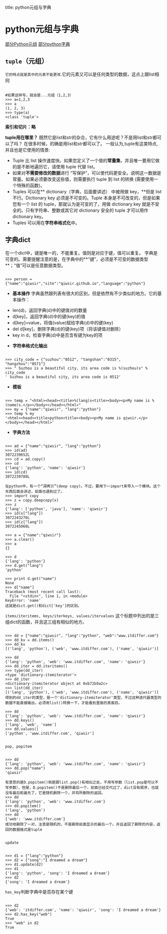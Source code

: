 title: python元组与字典 

#  python元组与字典 
[部分Python元组](http://wiki.xby1993.net/doku.php?id=python:python%E5%AD%A6%E4%B9%A0%E7%AC%94%E8%AE%B011#python_元组)
[部分python字典](http://wiki.xby1993.net/doku.php?id=python:python%E5%AD%A6%E4%B9%A0%E7%AC%94%E8%AE%B011#python_字典_dictionary)
##  ` tuple `（元组） 

` 它的特点就是其中的元素不能更改 `.它的元素又可以是任何类型的数据，这点上跟list相同
```

#如果这样写，就会是...元组（1,2,3）
>>> a=1,2,3
>>> a
(1, 2, 3)
>>> type(a)
<class 'tuple'>

```
**索引和切片：略**

**tuple用在哪里？**
既然它是list和str的杂合，它有什么用途呢？不是用list和str都可以了吗？
在很多时候，的确是用list和str都可以了。
一般认为,tuple有这类特点,并且也是它使用的情景:
  * Tuple 比 list 操作速度快。如果您定义了一个值的**常量集**，并且唯一要用它做的是不断地遍历它，请使用 tuple 代替 list。
  * 如果对**不需要修改的数据**进行 “写保护”，可以使代码更安全。说明这一数据是常量。如果必须要改变这些值，则需要执行 tuple 到 list 的转换 (需要使用一个特殊的函数)。
  * Tuples 可以在** dictionary（字典，后面要讲述） 中被用做 key，**但是 list 不行。Dictionary key 必须是不可变的。Tuple 本身是不可改变的，但是如果您有一个 list 的 tuple，那就认为是可变的了，用做 dictionary key 就是不安全的。只有字符串、整数或其它对 dictionary 安全的 tuple 才可以用作 dictionary key。
  * Tuples 可以用在**字符串格式化**中。

##  字典dict 
在一个dict中，键是唯一的，不能重复。值则是对应于键，值可以重复。
字典是可变的。需要提醒注意的是，在字典中的**“键”，必须是不可变的数据类型**；“值”可以是任意数据类型。
```

>>> person = {"name":"qiwsir","site":"qiwsir.github.io","language":"python"}

```
  - **基本操作**
字典虽然跟列表有很大的区别，但是依然有不少类似的地方。它的基本操作：
  * len(d)，返回字典(d)中的键值对的数量
  * d[key]，返回字典(d)中的键(key)的值
  * d[key]=value，将值(value)赋给字典(d)中的键(key)
  * del d[key]，删除字典(d)的键(key)项（将该键值对删除）
  * key in d，检查字典(d)中是否含有键为key的项

  - **字符串格式化输出**
```

>>> city_code = {"suzhou":"0512", "tangshan":"0315", "hangzhou":"0571"}
>>> " Suzhou is a beautiful city, its area code is %(suzhou)s" % city_code
' Suzhou is a beautiful city, its area code is 0512'

```

  - **模板**
```

>>> temp = "<html><head><title>%(lang)s<title><body><p>My name is %(name)s.</p></body></head></html>"
>>> my = {"name":"qiwsir", "lang":"python"}
>>> temp % my
'<html><head><title>python<title><body><p>My name is qiwsir.</p></body></head></html>'

```

  - **字典方法**
```

>>> ad = {"name":"qiwsir", "lang":"python"}
>>> id(ad)
3072239652L
>>> cd = ad.copy()
>>> cd
{'lang': 'python', 'name': 'qiwsir'}
>>> id(cd)
3072239788L

在python中，有一个“深拷贝”(deep copy)。不过，要用下一import来导入一个模块。这个东西后面会讲述，前面也遇到过了。
>>> import copy
>>> z = copy.deepcopy(x)
>>> z
{'lang': ['python', 'java'], 'name': 'qiwsir'}
>>> id(x["lang"])
3072243276L
>>> id(z["lang"])
3072245068L

>>> a = {"name":"qiwsir"}
>>> a.clear()
>>> a
{}

>>> d
{'lang': 'python'}
>>> d.get("lang")
'python'

>>> print d.get("name")
None
>>> d["name"]
Traceback (most recent call last):
  File "<stdin>", line 1, in <module>
KeyError: 'name'
这就是dict.get()和dict['key']的区别。

```
` items/iteritems, keys/iterkeys, values/itervalues `
这个标题中列出的是三组dict的函数，并且这三组有相似的地方。
```

>>> dd = {"name":"qiwsir", "lang":"python", "web":"www.itdiffer.com"}
>>> dd_kv = dd.items()
>>> dd_kv
[('lang', 'python'), ('web', 'www.itdiffer.com'), ('name', 'qiwsir')]

>>> dd
{'lang': 'python', 'web': 'www.itdiffer.com', 'name': 'qiwsir'}
>>> dd_iter = dd.iteritems()
>>> type(dd_iter)
<type 'dictionary-itemiterator'>
>>> dd_iter
<dictionary-itemiterator object at 0xb72b9a2c>
>>> list(dd_iter)
[('lang', 'python'), ('web', 'www.itdiffer.com'), ('name', 'qiwsir')]
得到的dd_iter的类型，是一个'dictionary-itemiterator'类型，不过这种迭代器类型的数据不能直接输出，必须用list()转换一下，才能看到里面的真面目。

>>> dd
{'lang': 'python', 'web': 'www.itdiffer.com', 'name': 'qiwsir'}
>>> dd.keys()
['lang', 'web', 'name']
>>> dd.values()
['python', 'www.itdiffer.com', 'qiwsir']


```

` pop, popitem `
```

>>> dd
{'lang': 'python', 'web': 'www.itdiffer.com', 'name': 'qiwsir'}
>>> dd.pop("name")
'qiwsir'

有意思的是D.popitem()倒是跟list.pop()有相似之处，不用写参数（list.pop是可以不写参数），但是，D.popitem()不是删除最后一个，前面已经交代过了，dict没有顺序，也就没有最后和最先了，它是随机删除一个，并将所删除的返回。
>>> dd
{'lang': 'python', 'web': 'www.itdiffer.com'}
>>> dd.popitem()
('lang', 'python')
>>> dd
{'web': 'www.itdiffer.com'}
成功地删除了一对，注意是随机的，不是删除前面显示的最后一个。并且返回了删除的内容，返回的数据格式是tuple


```

` update `
```

>>> d1 = {"lang":"python"}
>>> d2 = {"song":"I dreamed a dream"}
>>> d1.update(d2)
>>> d1
{'lang': 'python', 'song': 'I dreamed a dream'}
>>> d2
{'song': 'I dreamed a dream'}

```

` has_key `判断字典中是否存在某个键
```

>>> d2
{'web': 'itdiffer.com', 'name': 'qiwsir', 'song': 'I dreamed a dream'}
>>> d2.has_key("web")
True
>>> "web" in d2
True

```